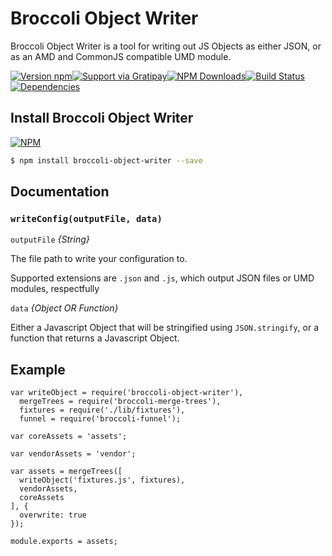 # **Broccoli Object Writer**

Broccoli Object Writer is a tool for writing out JS Objects as either JSON, or as an AMD and CommonJS compatible UMD module.


[![Version npm](https://img.shields.io/npm/v/broccoli-object-writer.svg?style=flat-square)](https://www.npmjs.com/package/broccoli-object-writer)[![Support via Gratipay](https://img.shields.io/gratipay/Bajix.svg)](https://gratipay.com/Bajix)[![NPM Downloads](https://img.shields.io/npm/dm/broccoli-object-writer.svg?style=flat-square)](https://www.npmjs.com/package/broccoli-object-writer)[![Build Status](https://img.shields.io/codeship/905f8af0-2360-0133-3e00-4232491ff1b0.svg)](https://codeship.com/projects/96450)[![Dependencies](https://img.shields.io/david/Bajix/broccoli-object-writer.svg?style=flat-square)](https://david-dm.org/Bajix/broccoli-object-writer)

## Install Broccoli Object Writer

[![NPM](https://nodei.co/npm/broccoli-object-writer.png?downloads=true&downloadRank=true)](https://nodei.co/npm/broccoli-object-writer/)

```bash
$ npm install broccoli-object-writer --save
```

## Documentation

### `writeConfig(outputFile, data)`

`outputFile` *{String}*

The file path to write your configuration to.

Supported extensions are `.json` and `.js`, which output JSON files or UMD modules, respectfully

`data` *{Object OR Function}*

Either a Javascript Object that will be stringified using `JSON.stringify`, or a function that returns a Javascript Object.

## Example

```
var writeObject = require('broccoli-object-writer'),
  mergeTrees = require('broccoli-merge-trees'),
  fixtures = require('./lib/fixtures'),
  funnel = require('broccoli-funnel');

var coreAssets = 'assets';

var vendorAssets = 'vendor';

var assets = mergeTrees([
  writeObject('fixtures.js', fixtures),
  vendorAssets,
  coreAssets
], {
  overwrite: true
});

module.exports = assets;
```